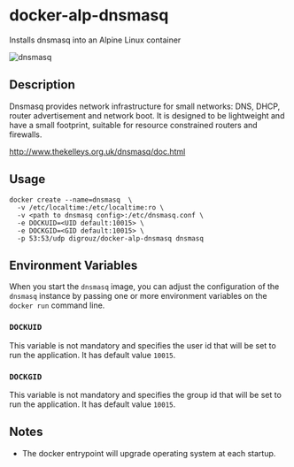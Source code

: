 # docker-alp-dnsmasq
Installs dnsmasq into an Alpine Linux container

![dnsmasq](http://www.thekelleys.org.uk/dnsmasq/images/icon.png)

## Description
Dnsmasq provides network infrastructure for small networks: DNS, DHCP, router advertisement and network boot. It is designed to be lightweight and have a small footprint, suitable for resource constrained routers and firewalls.

http://www.thekelleys.org.uk/dnsmasq/doc.html

## Usage

    docker create --name=dnsmasq  \
      -v /etc/localtime:/etc/localtime:ro \
      -v <path to dnsmasq config>:/etc/dnsmasq.conf \
      -e DOCKUID=<UID default:10015> \
      -e DOCKGID=<GID default:10015> \
      -p 53:53/udp digrouz/docker-alp-dnsmasq dnsmasq

## Environment Variables

When you start the `dnsmasq` image, you can adjust the configuration of the `dnsmasq` instance by passing one or more environment variables on the `docker run` command line.

### `DOCKUID`

This variable is not mandatory and specifies the user id that will be set to run the application. It has default value `10015`.

### `DOCKGID`

This variable is not mandatory and specifies the group id that will be set to run the application. It has default value `10015`.

## Notes

* The docker entrypoint will upgrade operating system at each startup.
